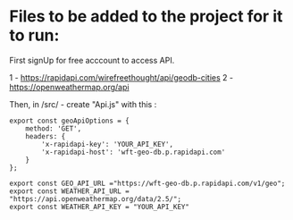# Files to be added to the project for it to run: 

First signUp for free acccount to access API.

 1 - https://rapidapi.com/wirefreethought/api/geodb-cities
 2 - https://openweathermap.org/api


Then, in /src/ - create "Api.js" with this :


```
export const geoApiOptions = {
	method: 'GET',
	headers: {
		'x-rapidapi-key': 'YOUR_API_KEY',
		'x-rapidapi-host': 'wft-geo-db.p.rapidapi.com'
	}
};

export const GEO_API_URL ="https://wft-geo-db.p.rapidapi.com/v1/geo";
export const WEATHER_API_URL = "https://api.openweathermap.org/data/2.5/";
export const WEATHER_API_KEY = "YOUR_API_KEY"

```
